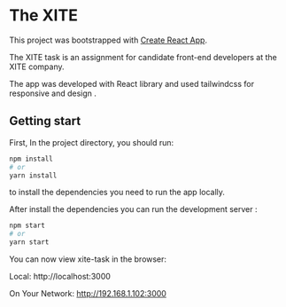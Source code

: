 # The XITE

This project was bootstrapped with [Create React App](https://github.com/facebook/create-react-app).

The XITE task is an assignment for candidate front-end developers at the XITE company.

The app was developed with React library and used tailwindcss for responsive and design .

## Getting start

First, In the project directory, you should run: 

```bash
npm install
# or
yarn install
``` 
to install the dependencies you need to run the app locally.


After install the dependencies you can run the development server : 

```bash
npm start
# or
yarn start
```

You can now view xite-task in the browser:

  Local:            http://localhost:3000
  
  
  On Your Network:  http://192.168.1.102:3000



